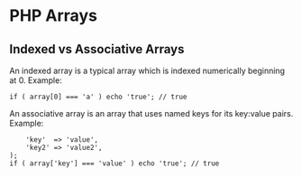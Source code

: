 # PHP Arrays

## Indexed vs Associative Arrays

An indexed array is a typical array which is indexed numerically beginning at 0. Example:

```array( 'a', 'b', 'c' );
if ( array[0] === 'a' ) echo 'true'; // true
```

An associative array is an array that uses named keys for its key:value pairs. Example:

```array(
    'key'  => 'value',
	'key2' => 'value2',
);
if ( array['key'] === 'value' ) echo 'true'; // true
```
